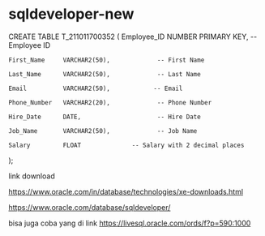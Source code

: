# sqldeveloper-new

CREATE TABLE T_211011700352 (
    Employee_ID    NUMBER PRIMARY KEY,   -- Employee ID
    
    First_Name     VARCHAR2(50),             -- First Name
    
    Last_Name      VARCHAR2(50),             -- Last Name
    
    Email          VARCHAR2(50),            -- Email
    
    Phone_Number   VARCHAR2(20),             -- Phone Number
    
    Hire_Date      DATE,                     -- Hire Date
    
    Job_Name       VARCHAR2(50),             -- Job Name
    
    Salary         FLOAT              -- Salary with 2 decimal places
    
);



link download


https://www.oracle.com/in/database/technologies/xe-downloads.html

https://www.oracle.com/database/sqldeveloper/


bisa juga coba yang di link 
https://livesql.oracle.com/ords/f?p=590:1000
